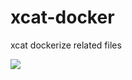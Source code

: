 # xcat-docker
xcat dockerize related files

[![](https://images.microbadger.com/badges/image/xcat/xcat-ubuntu-x86_64.svg)](http://microbadger.com/images/xcat/xcat-ubuntu-x86_64 "Get your own image badge on microbadger.com")
